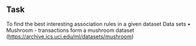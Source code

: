 ## Task
To find the best interesting association rules in a given dataset
Data sets
• Mushroom - transactions form a mushroom dataset
(https://archive.ics.uci.edu/ml/datasets/mushroom)
